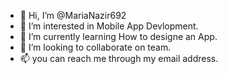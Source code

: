 - 👋 Hi, I’m @MariaNazir692
- 👀 I’m interested in Mobile App Devlopment.
- 🌱 I’m currently learning How to designe an App.
- 💞️ I’m looking to collaborate on team.
- 📫 you can reach me through my email address.

<!---
MariaNazir692/MariaNazir692 is a ✨ special ✨ repository because its `README.md` (this file) appears on your GitHub profile.
You can click the Preview link to take a look at your changes.
--->
